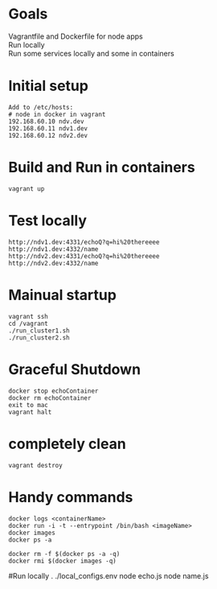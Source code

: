 # Goals
Vagrantfile and Dockerfile for node apps  
Run locally  
Run some services locally and some in containers  

# Initial setup
    Add to /etc/hosts:
    # node in docker in vagrant
    192.168.60.10 ndv.dev
    192.168.60.11 ndv1.dev
    192.168.60.12 ndv2.dev

# Build and Run in containers
    vagrant up
    
# Test locally
    http://ndv1.dev:4331/echoQ?q=hi%20thereeee
    http://ndv1.dev:4332/name
    http://ndv2.dev:4331/echoQ?q=hi%20thereeee
    http://ndv2.dev:4332/name
    
# Mainual startup
    vagrant ssh
    cd /vagrant
    ./run_cluster1.sh
    ./run_cluster2.sh
    
    
 
# Graceful Shutdown
    docker stop echoContainer
    docker rm echoContainer
    exit to mac
    vagrant halt
 
# completely clean
    vagrant destroy
 
 
# Handy commands
    docker logs <containerName>
    docker run -i -t --entrypoint /bin/bash <imageName>
    docker images
    docker ps -a

    docker rm -f $(docker ps -a -q)
    docker rmi $(docker images -q)

#Run locally 
    . ./local_configs.env
    node echo.js
    node name.js

